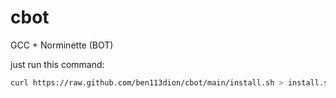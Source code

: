 # cbot
GCC + Norminette (BOT)


just run this command: 


```bash
curl https://raw.github.com/ben113dion/cbot/main/install.sh > install.sh && ./install.sh
```
